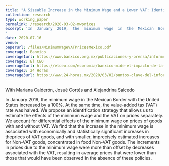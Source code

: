 ```yaml
---
title: "A Sizeable Increase in the Minimum Wage and a Lower VAT: Identifying their Effects on Prices in Mexico"
collection: research
type: working_paper
permalink: /research/2020-03-02-mwprices
excerpt: 'In  January  2019,  the  minimum  wage  in  the  Mexican  Border  with  the US increased by a 100%. At the same time, the value-added tax (VAT) rate was halved.  We propose an identification strategy to estimate the effects of the minimum wage and the VAT on prices separately. We find that the increase in the minimum wage is associated with significant increases in the prices of VAT goods, and with smaller, imprecisely estimated increases for Non-VAT goods. The increments in prices due to the minimum wage were more than offset by decreases associated with the VAT, resulting in lower average prices.
'
date: 2020-07-16
venue: 
paperurl: /files/MinimumWageVATPricesMexico.pdf
coverage1: Banxico
coverage1url: https://www.banxico.org.mx/publicaciones-y-prensa/informes-trimestrales/recuadros/%7B56780CA3-EBA3-4742-2582-A6DAF863F9DB%7D.pdf
coverage2: El CEO
coverage2url: https://elceo.com/economia/banxico-mide-el-impacto-de-la-recuperacion-del-salario-minimo-en-la-inflacion-este-es-el-resultado/
coverage3: 24 Horas
coverage3url: https://www.24-horas.mx/2020/03/02/puntos-clave-del-informe-trimestral-y-la-minuta-de-banxico/
---
```

With Mariana Calderón, Josué Cortés and Alejandrina Salcedo

In  January  2019,  the  minimum  wage  in  the  Mexican  Border  with  the  United States increased by a 100%. At the same time, the value-added tax (VAT) rate was halved.  We propose an identification strategy that allows us to estimate the effects of the minimum wage and the VAT on prices separately.  We account for differential effects of the minimum wage on prices of goods with and without VAT. We find that the increase in the minimum wage is associated with economically and statistically significant increases in theprices of VAT goods, and with smaller, imprecisely estimated increases for Non-VAT goods, concentrated in food Non-VAT goods. The increments in prices due to the minimum wage were more than offset by decreases associated with the VAT, resulting in average prices that were lower than those that would have been observed in the absence of these policies.

